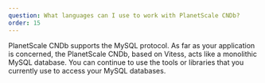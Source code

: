 ```yaml
---
question: What languages can I use to work with PlanetScale CNDb?
order: 15
---
```


PlanetScale CNDb supports the MySQL protocol. As far as your application is concerned, the PlanetScale CNDb, based on Vitess, acts like a monolithic MySQL database. You can continue to use the tools or libraries that you currently use to access your MySQL databases.
